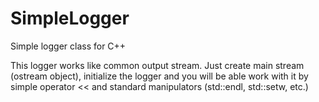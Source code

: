 # SimpleLogger
Simple logger class for C++

This logger works like common output stream. Just create main stream (ostream object), initialize the logger and you will be able work with it by simple operator << and standard manipulators (std::endl, std::setw, etc.)
